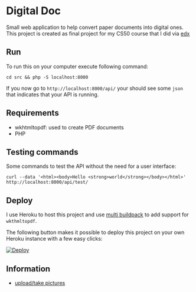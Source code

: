 # Digital Doc
Small web application to help convert paper documents into digital ones.
This project is created as final project for my CS50 course that I did via [edx](http://edx.org)

## Run
To run this on your computer execute following command:

```
cd src && php -S localhost:8000
```

If you now go to `http://localhost:8000/api/` your should see some `json` that indicates that your API is running.

## Requirements
* wkhtmltopdf: used to create PDF documents
* PHP

## Testing commands
Some commands to test the API without the need for a user interface:

```
curl --data '<html><body>Hello <strong>world</strong></body></html>' http://localhost:8000/api/test/
```

## Deploy
I use Heroku to host this project and use [multi buildpack](https://github.com/heroku/heroku-buildpack-multi) to add support for `wkthmltopdf`.

The following button makes it possible to deploy this project on your own Heroku instance with a few easy clicks:

[![Deploy](https://www.herokucdn.com/deploy/button.svg)](https://heroku.com/deploy)

## Information
* [upload/take pictures](https://developer.mozilla.org/en-US/docs/Web/API/FileReader/readAsDataURL)
